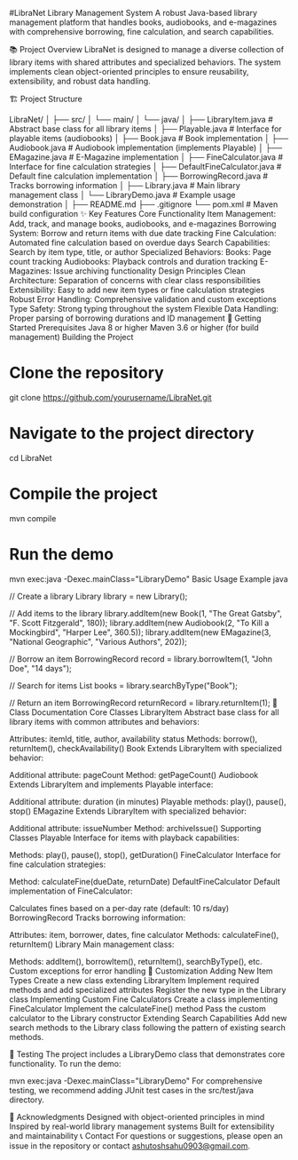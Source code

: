 #LibraNet Library Management System
A robust Java-based library management platform that handles books, audiobooks, and e-magazines with comprehensive borrowing, fine calculation, and search capabilities.

📚 Project Overview
LibraNet is designed to manage a diverse collection of library items with shared attributes and specialized behaviors. The system implements clean object-oriented principles to ensure reusability, extensibility, and robust data handling.

🏗️ Project Structure

LibraNet/
│
├── src/
│   └── main/
│       └── java/
│           ├── LibraryItem.java         # Abstract base class for all library items
│           ├── Playable.java            # Interface for playable items (audiobooks)
│           ├── Book.java                # Book implementation
│           ├── Audiobook.java           # Audiobook implementation (implements Playable)
│           ├── EMagazine.java           # E-Magazine implementation
│           ├── FineCalculator.java      # Interface for fine calculation strategies
│           ├── DefaultFineCalculator.java # Default fine calculation implementation
│           ├── BorrowingRecord.java     # Tracks borrowing information
│           ├── Library.java             # Main library management class
│           └── LibraryDemo.java         # Example usage demonstration
│
├── README.md
├── .gitignore
└── pom.xml                            # Maven build configuration
✨ Key Features
Core Functionality
Item Management: Add, track, and manage books, audiobooks, and e-magazines
Borrowing System: Borrow and return items with due date tracking
Fine Calculation: Automated fine calculation based on overdue days
Search Capabilities: Search by item type, title, or author
Specialized Behaviors:
Books: Page count tracking
Audiobooks: Playback controls and duration tracking
E-Magazines: Issue archiving functionality
Design Principles
Clean Architecture: Separation of concerns with clear class responsibilities
Extensibility: Easy to add new item types or fine calculation strategies
Robust Error Handling: Comprehensive validation and custom exceptions
Type Safety: Strong typing throughout the system
Flexible Data Handling: Proper parsing of borrowing durations and ID management
🚀 Getting Started
Prerequisites
Java 8 or higher
Maven 3.6 or higher (for build management)
Building the Project


# Clone the repository
git clone https://github.com/yourusername/LibraNet.git

# Navigate to the project directory
cd LibraNet

# Compile the project
mvn compile

# Run the demo
mvn exec:java -Dexec.mainClass="LibraryDemo"
Basic Usage Example
java


// Create a library
Library library = new Library();

// Add items to the library
library.addItem(new Book(1, "The Great Gatsby", "F. Scott Fitzgerald", 180));
library.addItem(new Audiobook(2, "To Kill a Mockingbird", "Harper Lee", 360.5));
library.addItem(new EMagazine(3, "National Geographic", "Various Authors", 202));

// Borrow an item
BorrowingRecord record = library.borrowItem(1, "John Doe", "14 days");

// Search for items
List<LibraryItem> books = library.searchByType("Book");

// Return an item
BorrowingRecord returnRecord = library.returnItem(1);
📖 Class Documentation
Core Classes
LibraryItem
Abstract base class for all library items with common attributes and behaviors:

Attributes: itemId, title, author, availability status
Methods: borrow(), returnItem(), checkAvailability()
Book
Extends LibraryItem with specialized behavior:

Additional attribute: pageCount
Method: getPageCount()
Audiobook
Extends LibraryItem and implements Playable interface:

Additional attribute: duration (in minutes)
Playable methods: play(), pause(), stop()
EMagazine
Extends LibraryItem with specialized behavior:

Additional attribute: issueNumber
Method: archiveIssue()
Supporting Classes
Playable
Interface for items with playback capabilities:

Methods: play(), pause(), stop(), getDuration()
FineCalculator
Interface for fine calculation strategies:

Method: calculateFine(dueDate, returnDate)
DefaultFineCalculator
Default implementation of FineCalculator:

Calculates fines based on a per-day rate (default: 10 rs/day)
BorrowingRecord
Tracks borrowing information:

Attributes: item, borrower, dates, fine calculator
Methods: calculateFine(), returnItem()
Library
Main management class:

Methods: addItem(), borrowItem(), returnItem(), searchByType(), etc.
Custom exceptions for error handling
🔧 Customization
Adding New Item Types
Create a new class extending LibraryItem
Implement required methods and add specialized attributes
Register the new type in the Library class
Implementing Custom Fine Calculators
Create a class implementing FineCalculator
Implement the calculateFine() method
Pass the custom calculator to the Library constructor
Extending Search Capabilities
Add new search methods to the Library class following the pattern of existing search methods.

🧪 Testing
The project includes a LibraryDemo class that demonstrates core functionality. To run the demo:



mvn exec:java -Dexec.mainClass="LibraryDemo"
For comprehensive testing, we recommend adding JUnit test cases in the src/test/java directory.


🙏 Acknowledgments
Designed with object-oriented principles in mind
Inspired by real-world library management systems
Built for extensibility and maintainability
📞 Contact
For questions or suggestions, please open an issue in the repository or contact ashutoshsahu0903@gmail.com.
